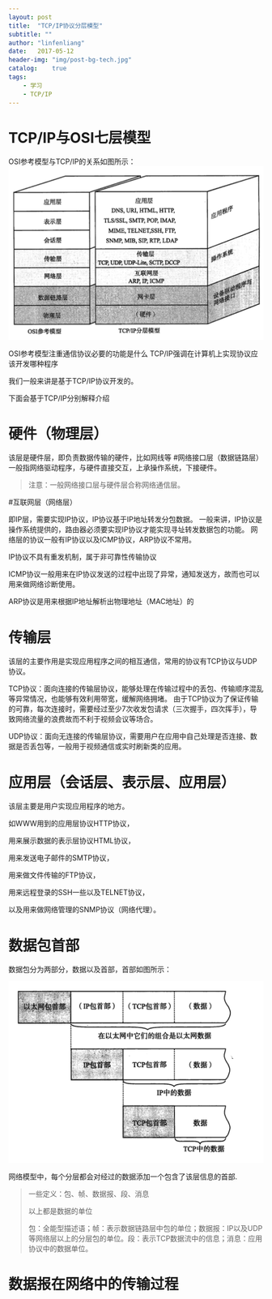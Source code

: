 ```yaml
---
layout: post
title:  "TCP/IP协议分层模型"
subtitle: ""
author: "linfenliang"
date:   2017-05-12
header-img: "img/post-bg-tech.jpg"
catalog:    true
tags:
    - 学习
    - TCP/IP
---
```


# TCP/IP与OSI七层模型

OSI参考模型与TCP/IP的关系如图所示：
![OSI参考模型与TCP/IP的关系](/img/post-images/2017-05-12/osi-tcpip_relation_170512.jpeg)

OSI参考模型注重通信协议必要的功能是什么
TCP/IP强调在计算机上实现协议应该开发哪种程序

我们一般来讲是基于TCP/IP协议开发的。

下面会基于TCP/IP分别解释介绍

# 硬件（物理层）

该层是硬件层，即负责数据传输的硬件，比如网线等
#网络接口层（数据链路层）
一般指网络驱动程序，与硬件直接交互，上承操作系统，下接硬件。
> 注意：一般网络接口层与硬件层合称网络通信层。


#互联网层（网络层）

即IP层，需要实现IP协议，IP协议基于IP地址转发分包数据。
一般来讲，IP协议是操作系统提供的，路由器必须要实现IP协议才能实现寻址转发数据包的功能。
网络层的协议一般有IP协议以及ICMP协议，ARP协议不常用。

IP协议不具有重发机制，属于非可靠性传输协议

ICMP协议一般用来在IP协议发送的过程中出现了异常，通知发送方，故而也可以用来做网络诊断使用。

ARP协议是用来根据IP地址解析出物理地址（MAC地址）的

# 传输层
该层的主要作用是实现应用程序之间的相互通信，常用的协议有TCP协议与UDP协议。

TCP协议：面向连接的传输层协议，能够处理在传输过程中的丢包、传输顺序混乱等异常情况，也能够有效利用带宽，缓解网络拥堵。
由于TCP协议为了保证传输的可靠，每次连接时，需要经过至少7次收发包请求（三次握手，四次挥手），导致网络流量的浪费故而不利于视频会议等场合。

UDP协议：面向无连接的传输层协议，需要用户在应用中自己处理是否连接、数据是否丢包等，一般用于视频通信或实时刷新类的应用。
# 应用层（会话层、表示层、应用层）

该层主要是用户实现应用程序的地方。

如WWW用到的应用层协议HTTP协议，

用来展示数据的表示层协议HTML协议，

用来发送电子邮件的SMTP协议，

用来做文件传输的FTP协议，

用来远程登录的SSH一些以及TELNET协议，

以及用来做网络管理的SNMP协议（网络代理）。

# 数据包首部

数据包分为两部分，数据以及首部，首部如图所示：

![](/img/post-images/2017-05-12/data-packet-header.jpeg)

网络模型中，每个分层都会对经过的数据添加一个包含了该层信息的首部.

> 一些定义：包、帧、数据报、段、消息
> 
> 以上都是数据的单位
> 
> 包：全能型描述语；帧：表示数据链路层中包的单位；数据报：IP以及UDP等网络层以上的分层包的单位。段：表示TCP数据流中的信息；消息：应用协议中的数据单位。

# 数据报在网络中的传输过程




